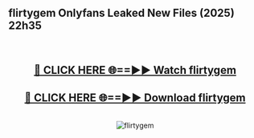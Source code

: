 <h2>flirtygem Onlyfans Leaked New Files (2025) 22h35</h2>
<br>
<div align="center">
<h2><a href="https://mediafiles.top/flirtygem&ref=git" rel="nofollow">🔴 CLICK HERE 🌐==►► Watch flirtygem</a></h2>
<h2><a href="https://mediafiles.top/flirtygem&ref=git" rel="nofollow">🔴 CLICK HERE 🌐==►► Download flirtygem</a></h2>
<br>
<a href="https://mediafiles.top/flirtygem&ref=git" rel="nofollow" data-target="animated-image.originalLink"><img src="https://i.ibb.co.com/xMMVF88/686577567.gif" alt="flirtygem" style="max-width: 100%; display: inline-block;" data-target="animated-image.originalImage"></a>
</div>
<br>
<br>
